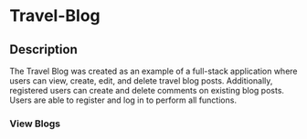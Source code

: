# Travel-Blog

## Description

The Travel Blog was created as an example of a full-stack application where users can view, create, edit, and delete travel blog posts. Additionally, registered users can create and delete comments on existing blog posts. Users are able to register and log in to perform all functions.

### View Blogs

